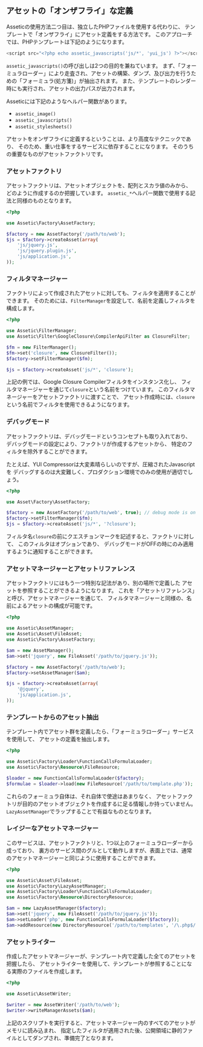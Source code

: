 アセットの「オンザフライ」な定義
----------------------------------------

Asseticの使用方法二つ目は、独立したPHPファイルを使用する代わりに、
テンプレートで「オンザフライ」にアセット定義をする方法です。
このアプローチでは、PHPテンプレートは下記のようになります。

```php
<script src="<?php echo assetic_javascripts('js/*', 'yui_js') ?>"></script>
```

`assetic_javascripts()`の呼び出しは2つの目的を兼ねています。
まず、「フォーミュラローダー」により走査され、アセットの構築、ダンプ、及び出力を行うための「フォーミュラ(処方箋)」が抽出されます。
また、テンプレートのレンダー時にも実行され、アセットの出力パスが出力されます。

Asseticには下記のようなヘルパー関数があります。

 * `assetic_image()`
 * `assetic_javascripts()`
 * `assetic_stylesheets()`

アセットをオンザフライに定義するということは、より高度なテクニックであり、
そのため、重い仕事をするサービスに依存することになります。
そのうちの重要なものがアセットファクトリです。

### アセットファクトリ

アセットファクトリは、アセットオブジェクトを、配列とスカラ値のみから、
どのように作成するのか把握しています。
`assetic_*`ヘルパー関数で使用する記法と同様のものとなります。

```php
<?php

use Assetic\Factory\AssetFactory;

$factory = new AssetFactory('/path/to/web');
$js = $factory->createAsset(array(
    'js/jquery.js',
    'js/jquery.plugin.js',
    'js/application.js',
));
```

### フィルタマネージャー

ファクトリによって作成されたアセットに対しても、フィルタを適用することができます。
そのためには、`FilterManager`を設定して、名前を定義しフィルタを構成します。

```php
<?php

use Assetic\FilterManager;
use Assetic\Filter\GoogleClosure\CompilerApiFilter as ClosureFilter;

$fm = new FilterManager();
$fm->set('closure', new ClosureFilter());
$factory->setFilterManager($fm);

$js = $factory->createAsset('js/*', 'closure');
```

上記の例では、Google Closure Compilerフィルタをインスタンス化し、
フィルタマネージャーを通じて`closure`という名前をつけています。
このフィルタマネージャーをアセットファクトリに渡すことで、
アセット作成時には、`closure`という名前でフィルタを使用できるようになります。

### デバッグモード

アセットファクトリは、デバッグモードというコンセプトも取り入れており、
デバッグモードの設定により、ファクトリが作成するアセットから、
特定のフィルタを除外することができます。

たとえば、YUI Compressorは大変素晴らしいのですが、圧縮されたJavascriptを
デバッグするのは大変難しく、プロダクション環境でのみの使用が適切でしょう。

```php
<?php

use Asset\Factory\AssetFactory;

$factory = new AssetFactory('/path/to/web', true); // debug mode is on
$factory->setFilterManager($fm);
$js = $factory->createAsset('js/*', '?closure');
```

フィルタ名`closure`の前にクエスチョンマークを記述すると、ファクトリに対して、
このフィルタはオプションであり、
デバッグモードがOFFの時にのみ適用するように通知することができます。

### アセットマネージャーとアセットリファレンス

アセットファクトリにはもう一つ特別な記法があり、別の場所で定義した
アセットを参照することができるようになります。
これを「アセットリファレンス」と呼び、アセットマネージャーを通じて、
フィルタマネージャーと同様の、名前によるアセットの構成が可能です。

```php
<?php

use Assetic\AssetManager;
use Assetic\Asset\FileAsset;
use Assetic\Factory\AssetFactory;

$am = new AssetManager();
$am->set('jquery', new FileAsset('/path/to/jquery.js'));

$factory = new AssetFactory('/path/to/web');
$factory->setAssetManager($am);

$js = $factory->createAsset(array(
    '@jquery',
    'js/application.js',
));
```

### テンプレートからのアセット抽出

テンプレート内でアセット群を定義したら、「フォーミュラローダー」サービスを使用して、
アセットの定義を抽出します。

```php
<?php

use Assetic\Factory\Loader\FunctionCallsFormulaLoader;
use Assetic\Factory\Resource\FileResource;

$loader = new FunctionCallsFormulaLoader($factory);
$formulae = $loader->load(new FileResource('/path/to/template.php'));
```

これらのフォーミュラ自体は、それ自体で使途はあまりなく、
アセットファクトリが目的のアセットオブジェクトを作成するに足る情報しか持っていません。
`LazyAssetManager`でラップすることで有益なものとなります。

### レイジーなアセットマネージャー

このサービスは、アセットファクトリと、1つ以上のフォーミュラローダーから成っており、
裏方のサービス間のグルとして動作しますが、表面上では、通常のアセットマネージャーと同じように使用することができます。

```php
<?php

use Assetic\Asset\FileAsset;
use Assetic\Factory\LazyAssetManager;
use Assetic\Factory\Loader\FunctionCallsFormulaLoader;
use Assetic\Factory\Resource\DirectoryResource;

$am = new LazyAssetManager($factory);
$am->set('jquery', new FileAsset('/path/to/jquery.js'));
$am->setLoader('php', new FunctionCallsFormulaLoader($factory));
$am->addResource(new DirectoryResource('/path/to/templates', '/\.php$/'), 'php');
```


### アセットライター

作成したアセットマネージャーが、テンプレート内で定義した全てのアセットを把握したら、
アセットライターを使用して、テンプレートが参照することになる実際のファイルを作成します。

```php
<?php

use Assetic\AssetWriter;

$writer = new AssetWriter('/path/to/web');
$writer->writeManagerAssets($am);
```

上記のスクリプトを実行すると、アセットマネージャー内のすべてのアセットがメモリに読み込まれ、
指定したフィルタが適用された後、公開領域に静的ファイルとしてダンプされ、準備完了となります。
